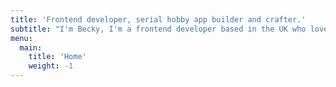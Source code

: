 ```yaml
---
title: 'Frontend developer, serial hobby app builder and crafter.'
subtitle: "I'm Becky, I'm a frontend developer based in the UK who loves building UI components, experimenting with new tech, crafting & Pokémon."
menu:
  main:
    title: 'Home'
    weight: -1
---
```

